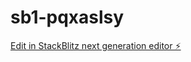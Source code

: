 # sb1-pqxaslsy

[Edit in StackBlitz next generation editor ⚡️](https://stackblitz.com/~/github.com/potinponi/sb1-pqxaslsy)